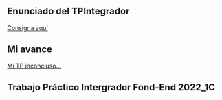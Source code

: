 ## Enunciado del TPIntegrador
[Consigna aquí](https://cac2022c1-fullstackjava-22033.github.io/cac-integrador-front-2022c1/enunciado/enunciado.html)
 
 ## Mi avance
 [Mi TP inconcluso...]( https://lba2244.github.io/CaC_TPIntegrador_front/)
 ## Trabajo Práctico Intergrador Fond-End 2022_1C
